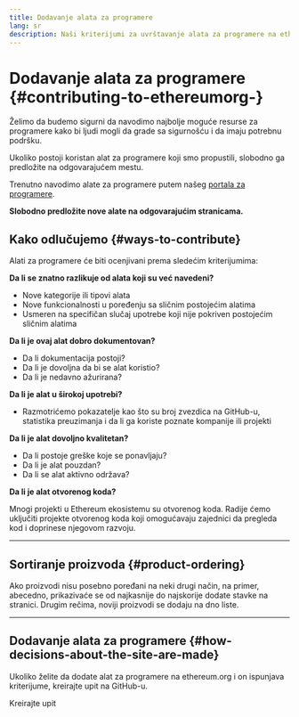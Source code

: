 ```yaml
---
title: Dodavanje alata za programere
lang: sr
description: Naši kriterijumi za uvrštavanje alata za programere na ethereum.org
---
```


# Dodavanje alata za programere {#contributing-to-ethereumorg-}

Želimo da budemo sigurni da navodimo najbolje moguće resurse za programere kako bi ljudi mogli da grade sa sigurnošću i da imaju potrebnu podršku.

Ukoliko postoji koristan alat za programere koji smo propustili, slobodno ga predložite na odgovarajućem mestu.

Trenutno navodimo alate za programere putem našeg [portala za programere](/developers/).

**Slobodno predložite nove alate na odgovarajućim stranicama.**

## Kako odlučujemo {#ways-to-contribute}

Alati za programere će biti ocenjivani prema sledećim kriterijumima:

**Da li se znatno razlikuje od alata koji su već navedeni?**

- Nove kategorije ili tipovi alata
- Nove funkcionalnosti u poređenju sa sličnim postojećim alatima
- Usmeren na specifičan slučaj upotrebe koji nije pokriven postojećim sličnim alatima

**Da li je ovaj alat dobro dokumentovan?**

- Da li dokumentacija postoji?
- Da li je dovoljna da bi se alat koristio?
- Da li je nedavno ažurirana?

**Da li je alat u širokoj upotrebi?**

- Razmotrićemo pokazatelje kao što su broj zvezdica na GitHub-u, statistika preuzimanja i da li ga koriste poznate kompanije ili projekti

**Da li je alat dovoljno kvalitetan?**

- Da li postoje greške koje se ponavljaju?
- Da li je alat pouzdan?
- Da li se alat aktivno održava?

**Da li je alat otvorenog koda?**

Mnogi projekti u Ethereum ekosistemu su otvorenog koda. Radije ćemo uključiti projekte otvorenog koda koji omogućavaju zajednici da pregleda kod i doprinese njegovom razvoju.

---

## Sortiranje proizvoda {#product-ordering}

Ako proizvodi nisu posebno poređani na neki drugi način, na primer, abecedno, prikazivaće se od najkasnije do najskorije dodate stavke na stranici. Drugim rečima, noviji proizvodi se dodaju na dno liste.

---

## Dodavanje alata za programere {#how-decisions-about-the-site-are-made}

Ukoliko želite da dodate alat za programere na ethereum.org i on ispunjava kriterijume, kreirajte upit na GitHub-u.

<ButtonLink href="https://github.com/ethereum/ethereum-org-website/issues/new?assignees=&labels=feature+%3Asparkles%3A%2Ccontent+%3Afountain_pen%3A&template=suggest_dev_tool.yaml">
  Kreirajte upit
</ButtonLink>
